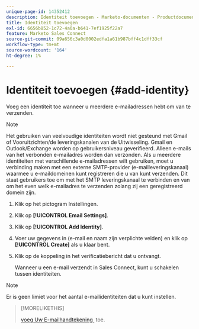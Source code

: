 ```yaml
---
unique-page-id: 14352412
description: Identiteit toevoegen - Marketo-documenten - Productdocumentatie
title: Identiteit toevoegen
exl-id: 6656b852-1c72-4a0a-b641-7ef1925f22a7
feature: Marketo Sales Connect
source-git-commit: 09a656c3a0d0002edfa1a61b987bff4c1dff33cf
workflow-type: tm+mt
source-wordcount: '164'
ht-degree: 1%

---
```


# Identiteit toevoegen {#add-identity}

Voeg een identiteit toe wanneer u meerdere e-mailadressen hebt om van te verzenden.

>[!NOTE]
>
>Het gebruiken van veelvoudige identiteiten wordt niet gesteund met Gmail of Vooruitzichten/de leveringskanalen van de Uitwisseling. Gmail en Outlook/Exchange worden op gebruikersniveau geverifieerd. Alleen e-mails van het verbonden e-mailadres worden dan verzonden. Als u meerdere identiteiten met verschillende e-mailadressen wilt gebruiken, moet u verbinding maken met een externe SMTP-provider (e-mailleveringskanaal) waarmee u e-maildomeinen kunt registreren die u van kunt verzenden. Dit staat gebruikers toe om met het SMTP leveringskanaal te verbinden en van om het even welk e-mailadres te verzenden zolang zij een geregistreerd domein zijn.

1. Klik op het pictogram Instellingen.

1. Klik op **[!UICONTROL Email Settings]**.

1. Klik op **[!UICONTROL Add Identity]**.

1. Voer uw gegevens in (e-mail en naam zijn verplichte velden) en klik op **[!UICONTROL Create]** als u klaar bent.

1. Klik op de koppeling in het verificatiebericht dat u ontvangt.

   Wanneer u een e-mail verzendt in Sales Connect, kunt u schakelen tussen identiteiten.

>[!NOTE]
>
>Er is geen limiet voor het aantal e-mailidentiteiten dat u kunt instellen.

>[!MORELIKETHIS]
>
>[&#x200B; voeg Uw E-mailhandtekening &#x200B;](/help/marketo/product-docs/marketo-sales-connect/getting-started/email-settings/add-your-email-signature.md) toe.
